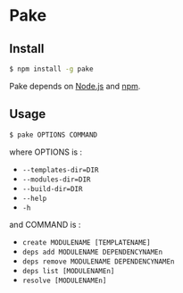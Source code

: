 # Pake

## Install

```sh
$ npm install -g pake
```

Pake depends on [Node.js](http://nodejs.org/) and [npm](http://npmjs.org/).


## Usage

```sh
$ pake OPTIONS COMMAND
```

where OPTIONS is :
* `--templates-dir=DIR`
* `--modules-dir=DIR`
* `--build-dir=DIR`
* `--help`
* `-h`

and COMMAND is :
* `create MODULENAME [TEMPLATENAME]`
* `deps add MODULENAME DEPENDENCYNAMEn`
* `deps remove MODULENAME DEPENDENCYNAMEn`
* `deps list [MODULENAMEn]`
* `resolve [MODULENAMEn]`


